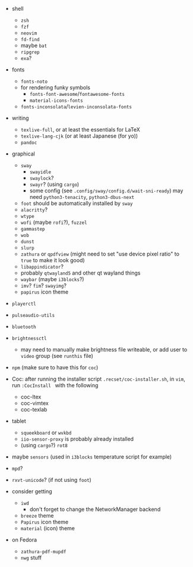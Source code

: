 * shell
  * `zsh`
  * `fzf`
  * `neovim`
  * `fd-find`
  * maybe `bat`
  * `ripgrep`
  * `exa`?
* fonts
  * `fonts-noto`
  * for rendering funky symbols
      * `fonts-font-awesome`/`fontawesome-fonts`
      * `material-icons-fonts`
  * `fonts-inconsolata`/`levien-inconsolata-fonts`
* writing
  * `texlive-full`, or at least the essentials for LaTeX
  * `texlive-lang-cjk` (or at least Japanese (for yo))
  * `pandoc`
* graphical
  * `sway`
    * `swayidle`
    * `swaylock`?
	* `swayr`? (using `cargo`)
	* some config (see `.config/sway/config.d/wait-sni-ready`) may need
	  `python3-tenacity`, `python3-dbus-next`
  * `foot` should be automatically installed by `sway`
  * `alacritty`?
  * `wtype`
  * `wofi` (maybe `rofi`?), `fuzzel`
  * `gammastep`
  * `wob`
  * `dunst`
  * `slurp`
  * `zathura` or `qpdfview` (might need to set "use device pixel ratio" to `true` to make it look good)
  * `libappindicator`?
  * probably `qtwayland5` and other qt wayland things
  * `waybar` (maybe `i3blocks`?)
  * `imv`? `fim`? `swayimg`?
  * `papirus` icon theme
* `playerctl`
* `pulseaudio-utils`
* `bluetooth`
* `brightnessctl`
  * may need to manually make brightness file writeable, or add user to `video`
	group (see `runthis` file)

* `npm` (make sure to have this for `coc`)
* Coc: after running the installer script `.recset/coc-installer.sh`, in `vim`,
  run `:CocInstall ` with the following
    * coc-ltex
    * coc-vimtex
    * coc-texlab

* tablet
  * `squeekboard` or `wvkbd`
  * `iio-sensor-proxy` is probably already installed
  * (using `cargo`?) `rot8`
 
* maybe `sensors` (used in `i3blocks` temperature script for example)
 
* `mpd`?

* `rxvt-unicode`? (if not using `foot`)

* consider getting
    * `iwd`
        * don't forget to change the NetworkManager backend
    * `breeze` theme
    * `Papirus` icon theme
    * `material` (icon) theme


* on Fedora
	* `zathura-pdf-mupdf`
	* `nwg` stuff
